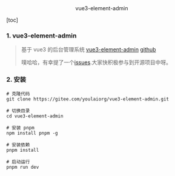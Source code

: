 <center>vue3-element-admin</center>





[toc]







### 1. vue3-element-admin

> 基于 vue3 的后台管理系统 [vue3-element-admin](https://github.com/youlaitech/vue3-element-admin) [github](https://github.com/youlaitech/vue3-element-admin)
>
> 噗哈哈，有幸提了一个[issues](https://github.com/youlaitech/vue3-element-admin/issues/9).大家快积极参与到开源项目中呀。



### 2. 安装

```shell
# 克隆代码
git clone https://gitee.com/youlaiorg/vue3-element-admin.git

# 切换目录
cd vue3-element-admin

# 安装 pnpm
npm install pnpm -g

# 安装依赖
pnpm install

# 启动运行
pnpm run dev
```



















